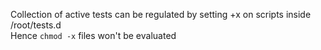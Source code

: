 Collection of active tests can be regulated by setting +x on scripts inside /root/tests.d  
Hence `chmod -x` files won't be evaluated
